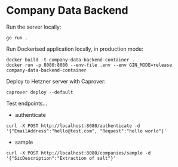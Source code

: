 # Company Data Backend

Run the server locally:

```
go run .
```

Run Dockerised application locally, in production mode:

```
docker build -t company-data-backend-container .
docker run -p 8080:8080 --env-file .env --env GIN_MODE=release company-data-backend-container
```

Deploy to Hetzner server with Caprover:

```
caprover deploy --default
```

Test endpoints...

- authenticate
```
curl -X POST http://localhost:8080/authenticate -d '{"EmailAddress":"hello@test.com", "Request":"hello world"}'
```

- sample
```
curl -X POST http://localhost:8080/companies/sample -d '{"SicDescription":"Extraction of salt"}'
```
